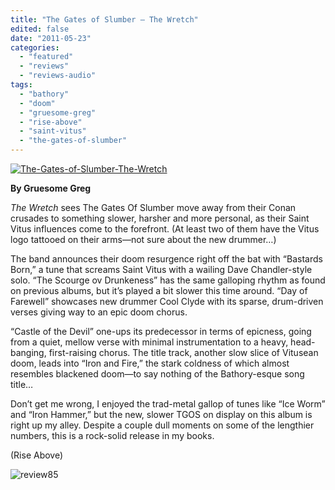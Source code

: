 ```yaml
---
title: "The Gates of Slumber – The Wretch"
edited: false
date: "2011-05-23"
categories:
  - "featured"
  - "reviews"
  - "reviews-audio"
tags:
  - "bathory"
  - "doom"
  - "gruesome-greg"
  - "rise-above"
  - "saint-vitus"
  - "the-gates-of-slumber"
---
```


[![](http://www.hellbound.ca/wp-content/uploads/2011/05/The-Gates-of-Slumber-The-Wretch.jpg "The-Gates-of-Slumber-The-Wretch")](http://www.hellbound.ca/wp-content/uploads/2011/05/The-Gates-of-Slumber-The-Wretch.jpg)

**By Gruesome Greg**

_The Wretch_ sees The Gates Of Slumber move away from their Conan crusades to something slower, harsher and more personal, as their Saint Vitus influences come to the forefront. (At least two of them have the Vitus logo tattooed on their arms—not sure about the new drummer…)

The band announces their doom resurgence right off the bat with “Bastards Born,” a tune that screams Saint Vitus with a wailing Dave Chandler-style solo. “The Scourge ov Drunkeness” has the same galloping rhythm as found on previous albums, but it’s played a bit slower this time around. “Day of Farewell” showcases new drummer Cool Clyde with its sparse, drum-driven verses giving way to an epic doom chorus.

“Castle of the Devil” one-ups its predecessor in terms of epicness, going from a quiet, mellow verse with minimal instrumentation to a heavy, head-banging, first-raising chorus. The title track, another slow slice of Vitusean doom, leads into “Iron and Fire,” the stark coldness of which almost resembles blackened doom—to say nothing of the Bathory-esque song title…

Don’t get me wrong, I enjoyed the trad-metal gallop of tunes like “Ice Worm” and “Iron Hammer,” but the new, slower TGOS on display on this album is right up my alley. Despite a couple dull moments on some of the lengthier numbers, this is a rock-solid release in my books.

(Rise Above)

![](http://www.hellbound.ca/wp-content/uploads/2009/08/review85.png "review85")
